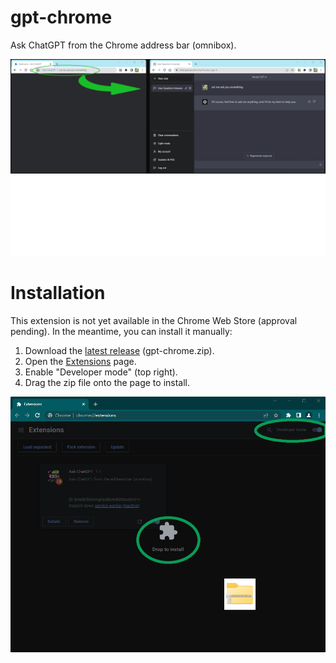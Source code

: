 # gpt-chrome

Ask ChatGPT from the Chrome address bar (omnibox).

![](askchatgpt-screenshot-1280.png)


# Installation

This extension is not yet available in the Chrome Web Store (approval pending). In the meantime, you can install it manually:

1. Download the [latest release](https://github.com/countalabs/gpt-chrome/releases/latest) (gpt-chrome.zip).
2. Open the [Extensions](chrome://extensions) page.
3. Enable "Developer mode" (top right).
4. Drag the zip file onto the page to install.

![](install.png)
